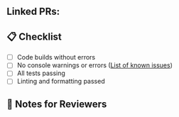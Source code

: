 <!-- Links to corresponding or cloned PRs, optional. -->
## Linked PRs: 

## 📋 Checklist

- [ ] Code builds without errors
- [ ] No console warnings or errors ([List of known issues](https://linear.app/lender/project/fe-tech-console-errors-and-warnings-df63ad5d3501/issues))
- [ ] All tests passing
- [ ] Linting and formatting passed

## 📣 Notes for Reviewers

<!-- Optional: anything specific you'd like reviewers to focus on or questions you have. -->

